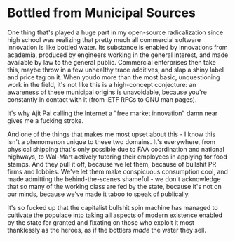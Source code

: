# Bottled from Municipal Sources

One thing that's played a huge part in my open-source radicalization since high school was realizing that pretty much all commercial software innovation is like bottled water. Its substance is enabled by innovations from academia, produced by engineers working in the general interest, and made available by law to the general public. Commercial enterprises then take this, maybe throw in a few unhealthy trace additives, and slap a shiny label and price tag on it. When youdo more than the most basic, unquestioning work in the field, it's not like this is a high-concept conjecture: an awareness of these municipal origins is unavoidable, because you're constantly in contact with it (from IETF RFCs to GNU man pages).

It's why Ajit Pai calling the Internet a "free market innovation" damn near gives me a fucking stroke.

And one of the things that makes me most upset about this - I know this isn't a phenomenon unique to these two domains. It's everywhere, from physical shipping that's only possible due to FAA coordination and national highways, to Wal-Mart actively tutoring their employees in applying for food stamps. And they pull it off, because we let them, because of bullshit PR firms and lobbies. We've let them make conspicuous consumption cool, and made admitting the behind-the-scenes shameful - we don't acknowledge that so many of the working class are fed by the state, because it's not on our minds, because we've made it taboo to speak of publically.

It's so fucked up that the capitalist bullshit spin machine has managed to cultivate the populace into taking all aspects of modern existence enabled by the state for granted and fixating on those who exploit it most thanklessly as the heroes, as if the bottlers *made* the water they sell.
